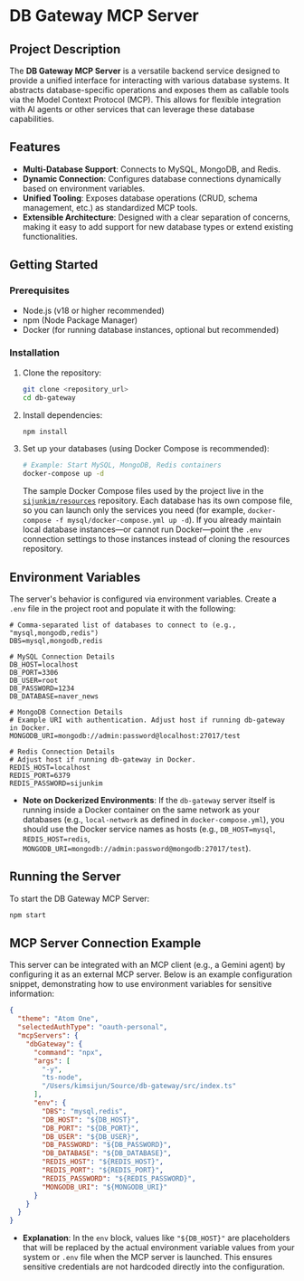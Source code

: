 # DB Gateway MCP Server

## Project Description

The **DB Gateway MCP Server** is a versatile backend service designed to provide a unified interface for interacting with various database systems. It abstracts database-specific operations and exposes them as callable tools via the Model Context Protocol (MCP). This allows for flexible integration with AI agents or other services that can leverage these database capabilities.

## Features

*   **Multi-Database Support**: Connects to MySQL, MongoDB, and Redis.
*   **Dynamic Connection**: Configures database connections dynamically based on environment variables.
*   **Unified Tooling**: Exposes database operations (CRUD, schema management, etc.) as standardized MCP tools.
*   **Extensible Architecture**: Designed with a clear separation of concerns, making it easy to add support for new database types or extend existing functionalities.

## Getting Started

### Prerequisites

*   Node.js (v18 or higher recommended)
*   npm (Node Package Manager)
*   Docker (for running database instances, optional but recommended)

### Installation

1.  Clone the repository:
    ```bash
    git clone <repository_url>
    cd db-gateway
    ```
2.  Install dependencies:
    ```bash
    npm install
    ```
3.  Set up your databases (using Docker Compose is recommended):
    ```bash
    # Example: Start MySQL, MongoDB, Redis containers
    docker-compose up -d
    ```
    The sample Docker Compose files used by the project live in the [`sijunkim/resources`](https://github.com/sijunkim/resources) repository. Each database has its own compose file, so you can launch only the services you need (for example, `docker-compose -f mysql/docker-compose.yml up -d`). If you already maintain local database instances—or cannot run Docker—point the `.env` connection settings to those instances instead of cloning the resources repository.

## Environment Variables

The server's behavior is configured via environment variables. Create a `.env` file in the project root and populate it with the following:

```env
# Comma-separated list of databases to connect to (e.g., "mysql,mongodb,redis")
DBS=mysql,mongodb,redis

# MySQL Connection Details
DB_HOST=localhost
DB_PORT=3306
DB_USER=root
DB_PASSWORD=1234
DB_DATABASE=naver_news

# MongoDB Connection Details
# Example URI with authentication. Adjust host if running db-gateway in Docker.
MONGODB_URI=mongodb://admin:password@localhost:27017/test

# Redis Connection Details
# Adjust host if running db-gateway in Docker.
REDIS_HOST=localhost
REDIS_PORT=6379
REDIS_PASSWORD=sijunkim
```

*   **Note on Dockerized Environments**: If the `db-gateway` server itself is running inside a Docker container on the same network as your databases (e.g., `local-network` as defined in `docker-compose.yml`), you should use the Docker service names as hosts (e.g., `DB_HOST=mysql`, `REDIS_HOST=redis`, `MONGODB_URI=mongodb://admin:password@mongodb:27017/test`).

## Running the Server

To start the DB Gateway MCP Server:

```bash
npm start
```

## MCP Server Connection Example

This server can be integrated with an MCP client (e.g., a Gemini agent) by configuring it as an external MCP server. Below is an example configuration snippet, demonstrating how to use environment variables for sensitive information:

```json
{
  "theme": "Atom One",
  "selectedAuthType": "oauth-personal",
  "mcpServers": {
    "dbGateway": {
      "command": "npx",
      "args": [
        "-y",
        "ts-node",
        "/Users/kimsijun/Source/db-gateway/src/index.ts"
      ],
      "env": {
        "DBS": "mysql,redis",
        "DB_HOST": "${DB_HOST}",
        "DB_PORT": "${DB_PORT}",
        "DB_USER": "${DB_USER}",
        "DB_PASSWORD": "${DB_PASSWORD}",
        "DB_DATABASE": "${DB_DATABASE}",
        "REDIS_HOST": "${REDIS_HOST}",
        "REDIS_PORT": "${REDIS_PORT}",
        "REDIS_PASSWORD": "${REDIS_PASSWORD}",
        "MONGODB_URI": "${MONGODB_URI}"
      }
    }
  }
}
```
*   **Explanation**: In the `env` block, values like `"${DB_HOST}"` are placeholders that will be replaced by the actual environment variable values from your system or `.env` file when the MCP server is launched. This ensures sensitive credentials are not hardcoded directly into the configuration.

